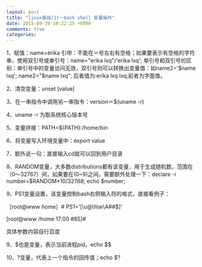 ```yaml
---
layout: post
title: "linux基础(1)－bash shell 变量操作"
date: 2015-09-30 10:22:25 +0800
comments: true
categories: 
---
```

1、赋值：name=erika
   引申：不能在＝号左右有空格；如果要表示有空格的字符串，使用双引号或单引号：name="erika lxq"/'erika lxq';
   单引号和双引号的区别：单引号中的变量访问无效，双引号则可以转换出变量值：如name2='$name lxq'; name2="$name lxq"; 后者值为:erika lxq lxq;前者为字面值。

2、清空变量：unset [value]

3、在一串指令中调用另一串指令：version＝$(uname -r)

4、uname -r 为取系统核心版本号

5、变量拼接：PATH=${PATH}:/home/bin

6、将变量写入环境变量中：export value

7、额外说一句：直接输入cd就可以回到用户目录

8、RANDOM变量，大多数distributions都有该变量，用于生成随机数，范围在（0～32767）间，如果要在(0~9)之间，需要额外处理一下：declare -i number=$RANDOM*10/32768; echo $number;

9、PS1变量设置，该变量控制bash右侧输入符的格式，直接看例子：

［root@www home］# PS1='[\u@\h\w\A#\#\$]'

[root@www /home 17:00 #85]#

具体参数内容自行百度

9、$也是变量，表示当前进程pid，echo $$

10、?变量，代表上一个指令的回传值；echo $?
